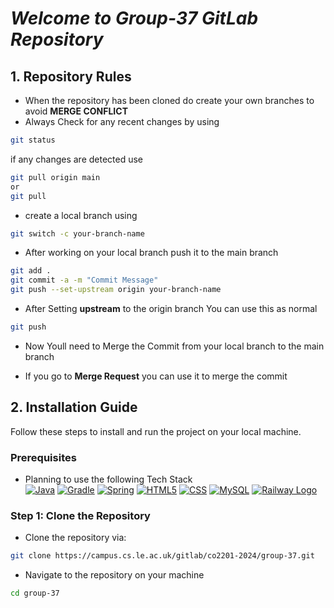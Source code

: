 # *Welcome to Group-37 GitLab Repository*

## 1. Repository Rules
* When the repository has been cloned do create your own branches to avoid **MERGE CONFLICT**
* Always Check for any recent changes by using
```bash
git status
```
if any changes are detected use
```bash
git pull origin main
or 
git pull
```
* create a local branch using
```bash
git switch -c your-branch-name
```


* After working on your local branch push it to the main branch
```bash
git add .
git commit -a -m "Commit Message"
git push --set-upstream origin your-branch-name
```

* After Setting **upstream** to the origin branch You can use this as normal 
```bash
git push
```

* Now Youll need to Merge the Commit from your local branch to the main branch

* If you go to **Merge Request** you can use it to merge the commit

## 2. Installation Guide
Follow these steps to install and run the project on your local machine.

### Prerequisites
- Planning to use the following Tech Stack \
 [![Java](https://img.shields.io/badge/java-%23ED8B00.svg?style=for-the-badge&logo=openjdk&logoColor=white)](https://www.java.com/) [![Gradle](https://img.shields.io/badge/Gradle-%2302303A.svg?style=for-the-badge&logo=gradle&logoColor=white)](https://gradle.org/) [![Spring](https://img.shields.io/badge/Spring-%236DB33F.svg?style=for-the-badge&logo=spring&logoColor=white)](https://spring.io/)
 [![HTML5](https://img.shields.io/badge/html5-%23E34F26.svg?style=for-the-badge&logo=html5&logoColor=white)](https://developer.mozilla.org/en-US/docs/Web/HTML) [![CSS](https://img.shields.io/badge/CSS-%231572B6.svg?style=for-the-badge&logo=css3&logoColor=white)](https://developer.mozilla.org/en-US/docs/Web/CSS) 
 [![MySQL](https://img.shields.io/badge/MySQL-%2300f.svg?style=for-the-badge&logo=mysql&logoColor=white)](https://www.mysql.com/) 
 [![Railway Logo](https://img.shields.io/badge/Railway-%23669966.svg?style=for-the-badge&logo=railway&logoColor=white)](https://railway.app/)


### Step 1: Clone the Repository
* Clone the repository via: 
```bash
git clone https://campus.cs.le.ac.uk/gitlab/co2201-2024/group-37.git
``````
* Navigate to the repository on your machine
```bash
cd group-37
```

